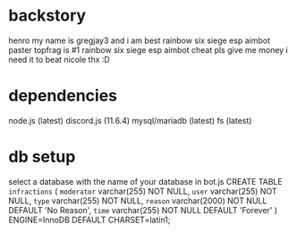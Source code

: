 # backstory
henro my name is gregjay3 and i am best rainbow six siege esp aimbot paster
topfrag is #1 rainbow six siege esp aimbot cheat 
pls give me money i need it to beat nicole
thx :D

# dependencies
node.js (latest)
discord.js (11.6.4)
mysql/mariadb (latest)
fs (latest)

# db setup
select a database with the name of your database in bot.js
CREATE TABLE `infractions` (
  `moderator` varchar(255) NOT NULL,
  `user` varchar(255) NOT NULL,
  `type` varchar(255) NOT NULL,
  `reason` varchar(2000) NOT NULL DEFAULT 'No Reason',
  `time` varchar(255) NOT NULL DEFAULT 'Forever'
) ENGINE=InnoDB DEFAULT CHARSET=latin1;
